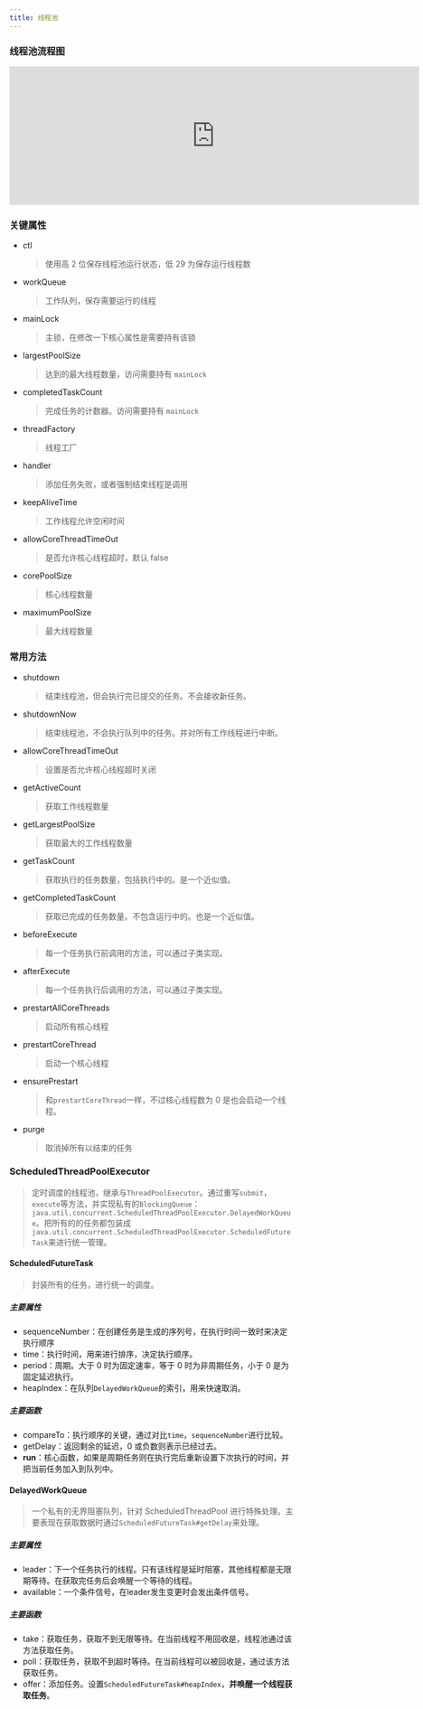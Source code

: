 ```yaml
---
title: 线程池
---
```


### 线程池流程图

<iframe id="embed_dom" name="embed_dom" frameborder="0" style="display:block;width:725px; height:245px;" src="https://www.processon.com/embed/619f50e40e3e743d103b520d"></iframe>

### 关键属性

- ctl

  > 使用高 2 位保存线程池运行状态，低 29 为保存运行线程数

- workQueue

  > 工作队列，保存需要运行的线程

- mainLock

  > 主锁，在修改一下核心属性是需要持有该锁

- largestPoolSize

  > 达到的最大线程数量，访问需要持有 `mainLock`

- completedTaskCount

  > 完成任务的计数器。访问需要持有 `mainLock`

- threadFactory

  > 线程工厂

- handler

  > 添加任务失败，或者强制结束线程是调用

- keepAliveTime

  > 工作线程允许空闲时间

- allowCoreThreadTimeOut

  > 是否允许核心线程超时，默认 false

- corePoolSize

  > 核心线程数量

- maximumPoolSize

  > 最大线程数量

### 常用方法

- shutdown

  > 结束线程池，但会执行完已提交的任务。不会接收新任务。

- shutdownNow

  > 结束线程池，不会执行队列中的任务。并对所有工作线程进行中断。

- allowCoreThreadTimeOut

  > 设置是否允许核心线程超时关闭

- getActiveCount

  > 获取工作线程数量

- getLargestPoolSize

  > 获取最大的工作线程数量

- getTaskCount

  > 获取执行的任务数量，包括执行中的。是一个近似值。

- getCompletedTaskCount

  > 获取已完成的任务数量。不包含运行中的。也是一个近似值。

- beforeExecute

  > 每一个任务执行前调用的方法，可以通过子类实现。

- afterExecute

  > 每一个任务执行后调用的方法，可以通过子类实现。

- prestartAllCoreThreads

  > 启动所有核心线程

- prestartCoreThread

  > 启动一个核心线程

- ensurePrestart

  > 和`prestartCoreThread`一样，不过核心线程数为 0 是也会启动一个线程。

- purge

  > 取消掉所有以结束的任务

### ScheduledThreadPoolExecutor

> 定时调度的线程池，继承与`ThreadPoolExecutor`。通过重写`submit`，`execute`等方法，并实现私有的`BlockingQueue`：`java.util.concurrent.ScheduledThreadPoolExecutor.DelayedWorkQueue`。把所有的的任务都包装成`java.util.concurrent.ScheduledThreadPoolExecutor.ScheduledFutureTask`来进行统一管理。

#### ScheduledFutureTask

> 封装所有的任务，进行统一的调度。

##### 主要属性

- sequenceNumber：在创建任务是生成的序列号，在执行时间一致时来决定执行顺序
- time：执行时间，用来进行排序，决定执行顺序。
- period：周期。大于 0 时为固定速率，等于 0 时为非周期任务，小于 0 是为固定延迟执行。
- heapIndex：在队列`DelayedWorkQueue`的索引，用来快速取消。

##### 主要函数

- compareTo：执行顺序的关键，通过对比`time`，`sequenceNumber`进行比较。
- getDelay：返回剩余的延迟，0 或负数则表示已经过去。
- **run**：核心函数，如果是周期任务则在执行完后重新设置下次执行的时间，并把当前任务加入到队列中。

#### DelayedWorkQueue

> 一个私有的无界阻塞队列，针对 ScheduledThreadPool 进行特殊处理。主要表现在获取数据时通过`ScheduledFutureTask#getDelay`来处理。

##### 主要属性

- leader：下一个任务执行的线程。只有该线程是延时阻塞，其他线程都是无限期等待。在获取完任务后会唤醒一个等待的线程。
- available：一个条件信号，在leader发生变更时会发出条件信号。

##### 主要函数

- take：获取任务，获取不到无限等待。在当前线程不用回收是，线程池通过该方法获取任务。
- poll：获取任务，获取不到超时等待。在当前线程可以被回收是，通过该方法获取任务。
- offer：添加任务。设置`ScheduledFutureTask#heapIndex`，**并唤醒一个线程获取任务**。
